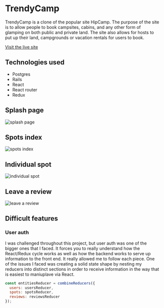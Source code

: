 # TrendyCamp

TrendyCamp is a clone of the popular site HipCamp. The purpose of the site is to allow people to book campsites, cabins, and any other form of glamping on both public and private land. The site also allows for hosts to put up their land, campgrounds or vacation rentals for users to book.

[Visit the live site](https://trendycamp.herokuapp.com/#/)

## Technologies used
* Postgres
* Rails
* React
* React router
* Redux

## Splash page

![splash page](https://user-images.githubusercontent.com/45123867/152576191-ae99cba1-b130-4355-87b5-da609c514eae.png)

## Spots index

![spots index](https://user-images.githubusercontent.com/45123867/152576983-f24ffbfe-c45f-47c0-a8fc-ddc0309375c8.png)

## Individual spot

![individual spot](https://user-images.githubusercontent.com/45123867/152578447-26a42311-87f0-4856-b6c3-11bef91b2881.png)

## Leave a review

![leave a review](https://user-images.githubusercontent.com/45123867/152579359-74c954c6-e6eb-4c4b-90b4-c0c962934420.png)

## Difficult features

### User auth

I was challenged throughout this project, but user auth was one of the bigger ones that I faced. It forces you to really understand how the React/Redux cycle works as well as how the backend works to serve up information to the front end. It really allowed me to follow each piece. One of the issues I faced was creating a solid state shape by nesting my reducers into distinct sections in order to receive information in the way that is easiest to maniuplave via React. 

```javascript
const entitiesReducer = combineReducers({
  users: usersReducer,
  spots: spotsReducer,
  reviews: reviewsReducer
});
```
